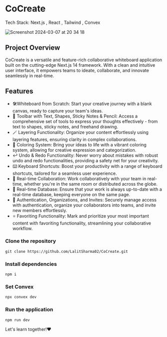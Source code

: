 
# CoCreate

Tech Stack: Next.js , React , Tailwind , Convex 

![Screenshot 2024-03-07 at 20 34 18](https://github.com/LalitSharma02/taskify/assets/121621946/96324939-0b30-415d-90c6-14d3224f03f1)


## Project Overview
CoCreate is a versatile and feature-rich collaborative whiteboard application built on the cutting-edge Next.js 14 framework. With a clean and intuitive user interface, it empowers teams to ideate, collaborate, and innovate seamlessly in real-time.

## Features

- 🛠️Whiteboard from Scratch: Start your creative journey with a blank canvas, ready to capture your team's ideas.
- 🧰 Toolbar with Text, Shapes, Sticky Notes & Pencil: Access a comprehensive set of tools to express your thoughts effectively - from text to shapes, sticky notes, and freehand drawing.
- 🪄 Layering Functionality: Organize your content effortlessly using layering features, ensuring clarity in complex collaborations.
- 🎨 Coloring System: Bring your ideas to life with a vibrant coloring system, allowing for creative expression and categorization.
- ↩️ Undo & Redo Functionality: Never worry about mistakes with robust undo and redo functionalities, providing a safety net for your creativity.
- ⌨️ Keyboard Shortcuts: Boost your productivity with a range of keyboard shortcuts, tailored for a seamless user experience.
- 🤝 Real-time Collaboration: Work collaboratively with your team in real-time, whether you're in the same room or distributed across the globe.
- 💾 Real-time Database: Ensure that your work is always up-to-date with a real-time database, keeping everyone on the same page.
- 🔐 Authentication, Organizations, and Invites: Securely manage access with authentication, organize your collaborators into teams, and invite new members effortlessly.
- ⭐️ Favoriting Functionality: Mark and prioritize your most important content with favoriting functionality, streamlining your collaborative workflow.

### Clone the repository

```shell
git clone https://github.com/LalitSharma02/CoCreate.git
```

### Install dependencies

```shell
npm i
```

### Set Convex

```shell
npx convex dev
```
### Run the application

```shell
npm run dev
```

Let's learn together!❤️